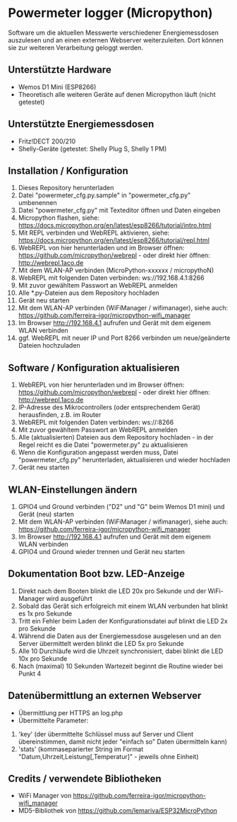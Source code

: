 # Powermeter logger (Micropython)
Software um die aktuellen Messwerte verschiedener Energiemessdosen auszulesen und an einen externen Webserver weiterzuleiten. Dort können sie zur weiteren Verarbeitung geloggt werden.

## Unterstützte Hardware
* Wemos D1 Mini (ESP8266)
* Theoretisch alle weiteren Geräte auf denen Micropython läuft (nicht getestet)

## Unterstützte Energiemessdosen
* Fritz!DECT 200/210
* Shelly-Geräte (getestet: Shelly Plug S, Shelly 1 PM)

## Installation / Konfiguration
1. Dieses Repository herunterladen
1. Datei "powermeter_cfg.py.sample" in "powermeter_cfg.py" umbenennen
1. Datei "powermeter_cfg.py" mit Texteditor öffnen und Daten eingeben
1. Micropython flashen, siehe: https://docs.micropython.org/en/latest/esp8266/tutorial/intro.html
1. Mit REPL verbinden und WebREPL aktivieren, siehe: https://docs.micropython.org/en/latest/esp8266/tutorial/repl.html
1. WebREPL von hier herunterladen und im Browser öffnen: https://github.com/micropython/webrepl - oder direkt hier öffnen: http://webrepl.1aco.de
1. Mit dem WLAN-AP verbinden (MicroPython-xxxxxx / micropythoN)
1. WebREPL mit folgenden Daten verbinden: ws://192.168.4.1:8266
1. Mit zuvor gewähltem Passwort an WebREPL anmelden 
2. Alle \*.py-Dateien aus dem Repository hochladen
3. Gerät neu starten
4. Mit dem WLAN-AP verbinden (WiFiManager / wifimanager), siehe auch: https://github.com/ferreira-igor/micropython-wifi_manager
5. Im Browser http://192.168.4.1 aufrufen und Gerät mit dem eigenem WLAN verbinden
6. ggf. WebREPL mit neuer IP und Port 8266 verbinden um neue/geänderte Dateien hochzuladen

## Software / Konfiguration aktualisieren
1. WebREPL von hier herunterladen und im Browser öffnen: https://github.com/micropython/webrepl - oder direkt hier öffnen: http://webrepl.1aco.de
1. IP-Adresse des Mikrocontrollers (oder entsprechendem Gerät) herausfinden, z.B. im Router
1. WebREPL mit folgenden Daten verbinden: ws://<IP-Adresse>:8266
1. Mit zuvor gewähltem Passwort an WebREPL anmelden
1. Alle (aktualisierten) Dateien aus dem Repository hochladen - in der Regel reicht es die Datei "powermeter.py" zu aktualisieren
1. Wenn die Konfiguration angepasst werden muss, Datei "powermeter_cfg.py" herunterladen, aktualisieren und wieder hochladen
1. Gerät neu starten

## WLAN-Einstellungen ändern
1. GPIO4 und Ground verbinden ("D2" und "G" beim Wemos D1 mini) und Gerät (neu) starten
1. Mit dem WLAN-AP verbinden (WiFiManager / wifimanager), siehe auch: https://github.com/ferreira-igor/micropython-wifi_manager
1. Im Browser http://192.168.4.1 aufrufen und Gerät mit dem eigenem WLAN verbinden
1. GPIO4 und Ground wieder trennen und Gerät neu starten

## Dokumentation Boot bzw. LED-Anzeige
1. Direkt nach dem Booten blinkt die LED 20x pro Sekunde und der WiFi-Manager wird ausgeführt
1. Sobald das Gerät sich erfolgreich mit einem WLAN verbunden hat blinkt es 1x pro Sekunde
1. Tritt ein Fehler beim Laden der Konfigurationsdatei auf blinkt die LED 2x pro Sekunde
1. Während die Daten aus der Energiemessdose ausgelesen und an den Server übermittelt werden blinkt die LED 5x pro Sekunde
1. Alle 10 Durchläufe wird die Uhrzeit synchronisiert, dabei blinkt die LED 10x pro Sekunde
1. Nach (maximal) 10 Sekunden Wartezeit beginnt die Routine wieder bei Punkt 4

## Datenübermittlung an externen Webserver
* Übermittlung per HTTPS an log.php
* Übermittelte Parameter:
1. 'key' (der übermittelte Schlüssel muss auf Server und Client übereinstimmen, damit nicht jeder "einfach so" Daten übermitteln kann)
1. 'stats' (kommaseparierter String im Format "Datum,Uhrzeit,Leistung[,Temperatur]" - jeweils ohne Einheit)

## Credits / verwendete Bibliotheken
* WiFi Manager von https://github.com/ferreira-igor/micropython-wifi_manager
* MD5-Bibliothek von https://github.com/lemariva/ESP32MicroPython

